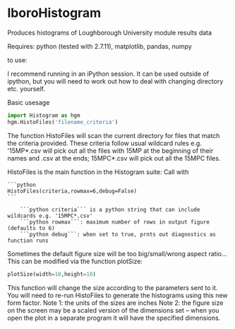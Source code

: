 # lboroHistogram
Produces histograms of Loughborough University module results data

Requires: python (tested with 2.7.11), matplotlib, pandas, numpy

to use:

I recommend running in an iPython session. It can be used outside of ipython, but you will need to work out how to deal with changing directory etc. yourself.

Basic usesage
```python
import Histogram as hgm
hgm.HistoFiles('filename_criteria')
```

The function HistoFiles will scan the current directory for files that match the criteria provided. These criteria follow usual wildcard rules e.g. '15MP\*.csv will pick out all the files with 15MP at the beginning of their names and .csv at the ends; 15MPC\*.csv will pick out all the 15MPC files.

HistoFiles is the main function in the Histogram suite:
    Call with 
    
    ```python 
    HistoFiles(criteria,rowmax=6,debug=False)
    ```
    
        ```python criteria``` is a python string that can include wildcards e.g. '15MPC*.csv'
        ```python rowmax```: maximum number of rows in output figure (defaults to 6)
        ```python debug```: when set to true, prnts out diagnostics as function runs

Sometimes the default figure size will be too big/small/wrong aspect ratio...
This can be modified via the function plotSize:
```python
plotSize(width=10,height=10)
```
This function will change the size according to the parameters sent to it. You will need to re-run HistoFiles to generate the histograms using this new form factor.
Note 1: the units of the sizes are inches
Note 2: the figure size on the screen may be a scaled version of the dimensions set – when you open the plot in a separate program it will have the specified dimensions.
